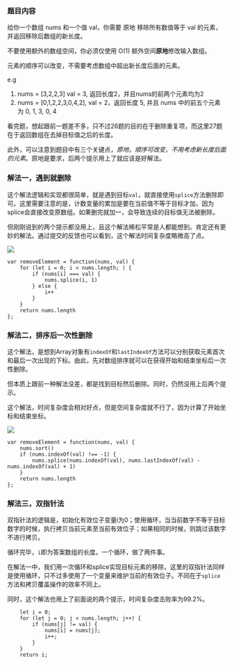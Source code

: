 ### 题目内容
给你一个数组 nums 和一个值 val，你需要 原地 移除所有数值等于 val 的元素，并返回移除后数组的新长度。

不要使用额外的数组空间，你必须仅使用 O(1) 额外空间**原地**修改输入数组。

元素的顺序可以改变，不需要考虑数组中超出新长度后面的元素。

e.g
1. nums = [3,2,2,3] val = 3, 返回长度2，并且nums的前两个元素均为2
2. nums = [0,1,2,2,3,0,4,2], val = 2，返回长度 5, 并且 nums 中的前五个元素为 0, 1, 3, 0, 4

看完题，想起跟前一题差不多，只不过26题的目的在于删除重复项，而这里27题在于返回数组在去掉目标值之后的长度。

此外，可以注意到题目中有三个关键点，*原地*，*顺序可改变*，*不用考虑新长度后面的元素*。原地是要求，后两个提示用上了就应该是好解法。


### 解法一，遇到就删除
这个解法逻辑和实现都很简单，就是遇到目标`val`，就直接使用`splice`方法删除即可。这里需要注意的是，计数变量的累加是要在当前值不等于目标才加，因为splice会直接改变原数组。如果删完就加一，会导致连续的目标值无法被删除。

但刚刚说到的两个提示都没用上，且这个解法稀松平常是人都能想到。肯定还有更妙的解法。通过提交的反馈也可以看到，这个解法时间复杂度略微高了点。

![](https://i.loli.net/2020/03/12/pOcPS18mUe94Lfs.png)

```
var removeElement = function(nums, val) {
    for (let i = 0; i < nums.length; ) {
        if (nums[i] === val) {
            nums.splice(i, 1)
        } else {
            i++
        }
    }
    return nums.length
};
```

### 解法二，排序后一次性删除

这个解法，是想到Array对象有`indexOf`和`lastIndexOf`方法可以分别获取元素首次和最后一次出现的下标。由此，先对数组排序就可以在获得开始和结束坐标后一次性删除。

但本质上跟前一种解法没差，都是找到目标然后删除。同时，仍然没用上后两个提示。

这个解法，时间复杂度会相对好点，但是空间复杂度就不行了，因为计算了开始坐标和结束坐标。

![](https://i.loli.net/2020/03/12/zFVyxc7Telp1v9g.png)

```
var removeElement = function(nums, val) {
    nums.sort()
    if (nums.indexOf(val) !== -1) {
        nums.splice(nums.indexOf(val), nums.lastIndexOf(val) - nums.indexOf(val) + 1)
    }
    return nums.length
};
```
### 解法三，双指针法
双指针法的逻辑是，初始化有效位子变量i为0；使用循环，当当前数字不等于目标数字的时候，执行拷贝当前元素至当前有效位子；如果相同的时候，则跳过该数字不进行拷贝。

循环完毕，`i`即为答案数组的长度。一个循环，做了两件事。

在解法一中，我们用一次循环和splice实现目标元素的移除，这里的双指针法同样是使用循环，只不过多使用了一个变量来维护当前的有效位子。不同在于`splice`方法和拷贝覆盖操作的效率不同上。

同时，这个解法也用上了前面说的两个提示，时间复杂度击败率为99.2%。


```
    let i = 0;
    for (let j = 0; j < nums.length; j++) {
        if (nums[j] != val) {
            nums[i] = nums[j];
            i++;
        }
    }
    return i;
```